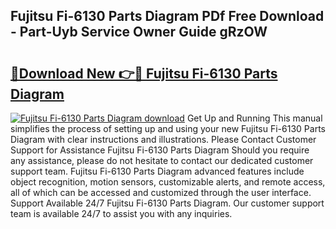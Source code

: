 ## Fujitsu Fi-6130 Parts Diagram PDf Free Download - Part-Uyb Service Owner Guide gRzOW

# <h2><a href="http://dfurz9.blite.top/?on=Fujitsu+Fi-6130+Parts+Diagram">🔗Download New 👉🔴 Fujitsu Fi-6130 Parts Diagram</a></h2>

[![Fujitsu Fi-6130 Parts Diagram download](https://i.imgur.com/lujVjoI.png)](http://dfurz9.blite.top/?on=Fujitsu+Fi-6130+Parts+Diagram)
Get Up and Running This manual simplifies the process of setting up and using your new Fujitsu Fi-6130 Parts Diagram with clear instructions and illustrations. Please Contact Customer Support for Assistance Fujitsu Fi-6130 Parts Diagram Should you require any assistance, please do not hesitate to contact our dedicated customer support team. Fujitsu Fi-6130 Parts Diagram advanced features include object recognition, motion sensors, customizable alerts, and remote access, all of which can be accessed and customized through the user interface. Support Available 24/7 Fujitsu Fi-6130 Parts Diagram. Our customer support team is available 24/7 to assist you with any inquiries.
